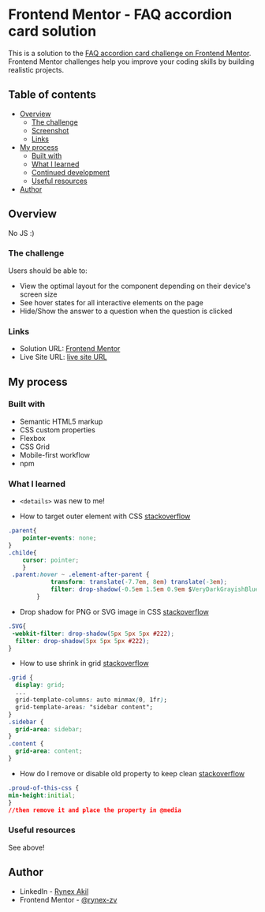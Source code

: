 # Frontend Mentor - FAQ accordion card solution

This is a solution to the [FAQ accordion card challenge on Frontend Mentor](https://www.frontendmentor.io/challenges/faq-accordion-card-XlyjD0Oam). Frontend Mentor challenges help you improve your coding skills by building realistic projects. 

## Table of contents

- [Overview](#overview)
  - [The challenge](#the-challenge)
  - [Screenshot](#screenshot)
  - [Links](#links)
- [My process](#my-process)
  - [Built with](#built-with)
  - [What I learned](#what-i-learned)
  - [Continued development](#continued-development)
  - [Useful resources](#useful-resources)
- [Author](#author)

## Overview

No JS :)

### The challenge

Users should be able to:

- View the optimal layout for the component depending on their device's screen size
- See hover states for all interactive elements on the page
- Hide/Show the answer to a question when the question is clicked


### Links

- Solution URL: [Frontend Mentor](https://www.frontendmentor.io/solutions/no-js-challenge-evcrZ1wrDG)
- Live Site URL: [live site URL](https://rynex-zv.github.io/faq-accordion-card-main/)

## My process

### Built with

- Semantic HTML5 markup
- CSS custom properties
- Flexbox
- CSS Grid
- Mobile-first workflow
- npm


### What I learned

- `<details>` was new to me!

- How to target outer element with CSS 
[stackoverflow](https://stackoverflow.com/questions/49022545/hover-on-div-affects-outside-element)
```css
.parent{
    pointer-events: none;
}
.childe{
    cursor: pointer;
    }
 .parent:hover ~ .element-after-parent {
            transform: translate(-7.7em, 8em) translate(-3em);
            filter: drop-shadow(-0.5em 1.5em 0.9em $VeryDarkGrayishBlue);
        }
```

- Drop shadow for PNG or SVG image in CSS
[stackoverflow](https://stackoverflow.com/questions/3186688/drop-shadow-for-png-image-in-css)
```css
.SVG{
 -webkit-filter: drop-shadow(5px 5px 5px #222);
  filter: drop-shadow(5px 5px 5px #222);
}
```

- How to use shrink in grid
[stackoverflow](https://stackoverflow.com/questions/19848697/css-grid-where-one-column-shrinks-to-fit-content-the-other-fills-the-remaning-s)
```css
.grid {
  display: grid;
  ...
  grid-template-columns: auto minmax(0, 1fr);
  grid-template-areas: "sidebar content";
}
.sidebar {
  grid-area: sidebar;
}
.content {
  grid-area: content;
}
```

- How do I remove or disable old property to keep clean
[stackoverflow](https://stackoverflow.com/questions/46009494/how-do-i-remove-or-disable-min-height-for-my-mobile-page)
```css
.proud-of-this-css {
min-height:initial;
}
//then remove it and place the property in @media 
```


### Useful resources

See above!

## Author

  - LinkedIn - [Rynex Akil](https://www.your-site.com)
  - Frontend Mentor - [@rynex-zv](https://www.frontendmentor.io/profile/rynex-zv)